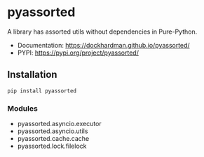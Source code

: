 # pyassorted #

A library has assorted utils without dependencies in Pure-Python.

* Documentation: https://dockhardman.github.io/pyassorted/
* PYPI: https://pypi.org/project/pyassorted/

## Installation ##
```shell
pip install pyassorted
```

### Modules ###
- pyassorted.asyncio.executor
- pyassorted.asyncio.utils
- pyassorted.cache.cache
- pyassorted.lock.filelock
